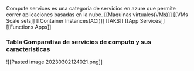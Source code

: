 Compute services es una categoria de servicios en azure que permite correr aplicaciones basadas en la nube.
[[Maquinas virtuales(VMs)]]
[[VMs Scale sets]]
[[Container Instances(ACI)]]
[[AKS]]
[[App Services]]
[[Functions Apps]]

### Tabla Comparativa de servicios de computo y sus caracteristicas
![[Pasted image 20230302124021.png]]